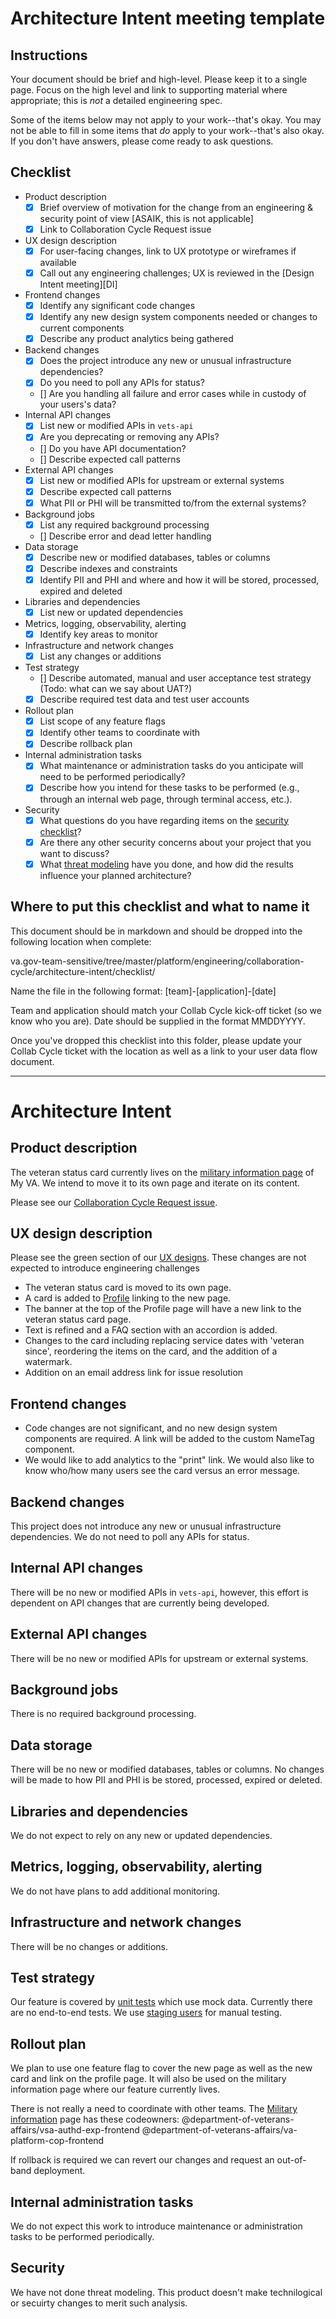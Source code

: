 # Architecture Intent meeting template

## Instructions

Your document should be brief and high-level.  Please keep it to a single page.  Focus on the high level and link to supporting material where appropriate; this is _not_ a detailed engineering spec.

Some of the items below may not apply to your work--that's okay.  You may not be able to fill in some items that _do_ apply to your work--that's also okay.  If you don't have answers, please come ready to ask questions.

## Checklist

- Product description
  - [x] Brief overview of motivation for the change from an engineering & security point of view [ASAIK, this is not applicable]
  - [x] Link to Collaboration Cycle Request issue
- UX design description
  - [x] For user-facing changes, link to UX prototype or wireframes if available
  - [x] Call out any engineering challenges; UX is reviewed in the [Design Intent meeting][DI]
- Frontend changes
  - [x] Identify any significant code changes
  - [x] Identify any new design system components needed or changes to current components
  - [x] Describe any product analytics being gathered
- Backend changes
  - [x] Does the project introduce any new or unusual infrastructure dependencies?
  - [x] Do you need to poll any APIs for status?
  - [] Are you handling all failure and error cases while in custody of your users's data?
- Internal API changes
  - [x] List new or modified APIs in `vets-api`
  - [x] Are you deprecating or removing any APIs?
  - [] Do you have API documentation?
  - [] Describe expected call patterns
- External API changes
  - [x] List new or modified APIs for upstream or external systems
  - [x] Describe expected call patterns
  - [x] What PII or PHI will be transmitted to/from the external systems?
- Background jobs
  - [x] List any required background processing
  - [] Describe error and dead letter handling
- Data storage
  - [x] Describe new or modified databases, tables or columns
  - [x] Describe indexes and constraints
  - [x] Identify PII and PHI and where and how it will be stored, processed, expired and deleted
- Libraries and dependencies
  - [x] List new or updated dependencies
- Metrics, logging, observability, alerting
  - [x] Identify key areas to monitor
- Infrastructure and network changes
  - [x] List any changes or additions
- Test strategy
  - [] Describe automated, manual and user acceptance test strategy (Todo: what can we say about UAT?)
  - [x] Describe required test data and test user accounts
- Rollout plan
  - [x] List scope of any feature flags
  - [x] Identify other teams to coordinate with
  - [x] Describe rollback plan
- Internal administration tasks
  - [x] What maintenance or administration tasks do you anticipate will need to be performed periodically?
  - [x] Describe how you intend for these tasks to be performed (e.g., through an internal web page, through terminal access, etc.).
- Security
  - [x] What questions do you have regarding items on the [security checklist](https://github.com/department-of-veterans-affairs/va.gov-team/blob/master/platform/engineering/collab-cycle/architecture-intent-meeting.md#security-checklist)?
  - [x] Are there any other security concerns about your project that you want to discuss?
  - [x] What [threat modeling](https://cheatsheetseries.owasp.org/cheatsheets/Threat_Modeling_Cheat_Sheet.html) have you done, and how did the results influence your planned architecture?

## Where to put this checklist and what to name it

This document should be in markdown and should be dropped into the following location when complete: 

va.gov-team-sensitive/tree/master/platform/engineering/collaboration-cycle/architecture-intent/checklist/

Name the file in the following format:
[team]-[application]-[date]

Team and application should match your Collab Cycle kick-off ticket (so we know who you are). Date should be supplied in the format MMDDYYYY.

Once you've dropped this checklist into this folder, please update your Collab Cycle ticket with the location as well as a link to your user data flow document. 

---

# Architecture Intent

## Product description

The veteran status card currently lives on the [military information page](https://staging.va.gov/profile/military-information) of My VA. We intend to move it to its own page and iterate on its content.

Please see our [Collaboration Cycle Request issue](https://github.com/department-of-veterans-affairs/va.gov-team/issues/93231).

## UX design description

Please see the green section of our [UX designs](https://www.figma.com/design/AobGKkBvIiDuYXR2QqkytC/IIR-Veteran-Status?node-id=2812-32352). These changes are not expected to introduce engineering challenges

- The veteran status card is moved to its own page.
- A card is added to [Profile](https://www.va.gov/profile) linking to the new page.
- The banner at the top of the Profile page will have a new link to the veteran status card page.
- Text is refined and a FAQ section with an accordion is added.
- Changes to the card including replacing service dates with 'veteran since', reordering the items on the card, and the addition of a watermark.
- Addition on an email address link for issue resolution

## Frontend changes
- Code changes are not significant, and no new design system components are required. A link will be added to the custom NameTag component.
- We would like to add analytics to the "print" link. We would also like to know who/how many users see the card versus an error message.

## Backend changes

This project does not introduce any new or unusual infrastructure dependencies. We do not need to poll any APIs for status.

## Internal API changes

There will be no new or modified APIs in `vets-api`, however, this effort is dependent on API changes that are currently being developed.

## External API changes

There will be no new or modified APIs for upstream or external systems.

## Background jobs

There is no required background processing.

## Data storage

There will be no new or modified databases, tables or columns. No changes will be made to how PII and PHI is be stored, processed, expired or deleted.

## Libraries and dependencies

We do not expect to rely on any new or updated dependencies.

## Metrics, logging, observability, alerting

We do not have plans to add additional monitoring.

## Infrastructure and network changes

There will be no changes or additions.

## Test strategy

Our feature is covered by [unit tests](https://github.com/department-of-veterans-affairs/vets-website/tree/main/src/applications/personalization/profile/components/proof-of-veteran-status) which use mock data. Currently there are no end-to-end tests. We use [staging users](https://github.com/department-of-veterans-affairs/va.gov-team-sensitive/blob/master/Administrative/vagov-users/mvi-staging-users.csv) for manual testing.

## Rollout plan

We plan to use one feature flag to cover the new page as well as the new card and link on the profile page. It will also be used on the military information page where our feature currently lives.

There is not really a need to coordinate with other teams. The [Military information](https://github.com/department-of-veterans-affairs/vets-website/blob/main/src/applications/personalization/profile/components/military-information/MilitaryInformation.jsx) page has these codeowners: @department-of-veterans-affairs/vsa-authd-exp-frontend @department-of-veterans-affairs/va-platform-cop-frontend

If rollback is required we can revert our changes and request an out-of-band deployment.

## Internal administration tasks

We do not expect this work to introduce maintenance or administration tasks to be performed periodically.

## Security

We have not done threat modeling. This product doesn't make technilogical or secuirty changes to merit such analysis.
